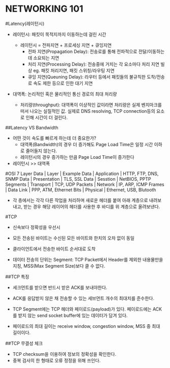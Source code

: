 NETWORKING 101
==============

#Latency(레이턴시)
+ 레이턴시: 패킷이 목적지까지 이동하는데 걸린 시간
	- 레이턴시 = 전파지연 + 프로세싱 지연 + 큐잉지연
		* 전파 지연(Propagation Delay): 전송로를 통해 전파적으로 전달/이동하는데 소요되는 지연
		* 처리 지연(Processing Delay): 전송중에 거치는 각 요소마다 처리 지연 빌상 eg. 패킷 처리지연, 패킷 스위칭/라우팅 지연
		* 큐잉 지연(Queuning Delay): 라우터 등에서 패킷들의 불규칙한 도착/전송로 속도 제한 등으로 인한 대기 지연

+ 대역폭: 논리적인 혹은 물리적인 통신 경로의 최대 처리량
	- 처리량(throughput): 대역폭이 이상적인 값이라면 처리량은 실제 벤치마크를 떠서 나오는 실질적인 값. 실제로 DNS resolving, TCP connection등의 요소로 인해 시간이 더 걸린다.

##Latency VS Bandwidth
+ 어떤 것이 속도를 빠르게 하는데 더 중요한가?
	- 대역폭(Bandwidth)의 경우 더 증가해도 Page Load Time은 일정 시간 이하로 줄어들지 않는다.
	- 레이턴시의 경우 증가하는 만큼 Page Load Time이 증가한다
+ 레이턴시 >> 대역폭

#OSI 7 Layer
Data | Layer | Example
Data | Application | HTTP, FTP, DNS, SNMP
Data | Presentation | TLS, SSL
Data | Sesstion | NetBIOS, PPTP
Segments | Transport | TCP, UDP
Packets | Network | IP, ARP, ICMP
Frames | Data Link | PPP, ATM, Ethernet
Bits | Physical | Ethernet, USB, Blutooth

+ 각 층에서는 각각 다른 작업을 처리하며 새로운 헤더를 붙여 아래 계층으로 내려보내고, 받는 경우 해당 레이어의 헤더를 사용한 후 바디를 위 계층으로 올려보낸다.

#TCP
+ 신속보다 정확성을 우선시
+ 모든 전송된 바이트는 수신된 모든 바이트와 한치의 오차 없이 동일
+ 클라이언트에서 전송한 바이트 순서대로 도착

+ 데이터 전송의 단위는 Segment: TCP Packet에서 Header를 제외한 내용물만을 지칭, MSS(Max Segment Size)보다 클 수 없다.

##TCP 특징
+ 세크먼트를 받으면 반드시 받은 ACK를 보내야한다.
+ ACK를 응답받지 않은 채 전송할 수 있는 세브먼트 개수의 최대치를 준수한다.

+ TCP Segment에는 TCP 헤더와 페이로드(payload)가 있다. 페이로드에는 ACK를 받지 않는 send socket buffer에 있는 데이터가 담겨 있다.
+ 페이로드의 최대 길이는 receive window, congestion window, MSS 중 최대 길이이다.

##TCP 무결성 체크
+ TCP checksum을 이용하여 정보의 정확성을 확인한다. 
+ 중복 검사의 한 형태로 오류 정정을 위해 쓰인다.